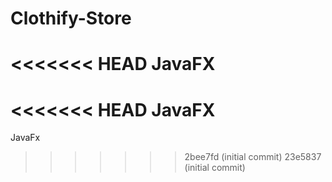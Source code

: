 # Clothify-Store
<<<<<<< HEAD
JavaFX
=======
<<<<<<< HEAD
JavaFX
=======
JavaFx
>>>>>>> 2bee7fd (initial commit)
>>>>>>> 23e5837 (initial commit)
